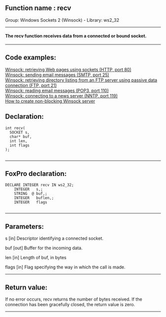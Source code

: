 
## Function name : recv
Group: Windows Sockets 2 (Winsock) - Library: ws2_32    
***  


#### The <Strong>recv</Strong> function receives data from a connected or bound socket.
***  


## Code examples:
[Winsock: retrieving Web pages using sockets (HTTP, port 80)](../../samples/sample_383.md)  
[Winsock: sending email messages (SMTP, port 25)](../../samples/sample_385.md)  
[Winsock: retrieving directory listing from an FTP server using passive data connection (FTP, port 21)](../../samples/sample_386.md)  
[Winsock: reading email messages (POP3, port 110)](../../samples/sample_388.md)  
[Winsock: connecting to a news server (NNTP, port 119)](../../samples/sample_389.md)  
[How to create non-blocking Winsock server](../../samples/sample_412.md)  

## Declaration:
```foxpro  
int recv(
  SOCKET s,
  char* buf,
  int len,
  int flags
);
  
```  
***  


## FoxPro declaration:
```foxpro  
DECLARE INTEGER recv IN ws2_32;
	INTEGER   s,;
	STRING  @ buf,;
	INTEGER   buflen,;
	INTEGER   flags
  
```  
***  


## Parameters:
s 
[in] Descriptor identifying a connected socket. 

buf 
[out] Buffer for the incoming data. 

len 
[in] Length of buf, in bytes 

flags 
[in] Flag specifying the way in which the call is made.   
***  


## Return value:
If no error occurs, recv returns the number of bytes received. If the connection has been gracefully closed, the return value is zero.  
***  

